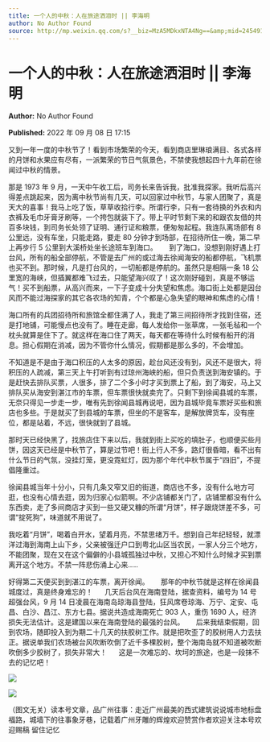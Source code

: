 ```yaml
---
title: 一个人的中秋：人在旅途洒泪时 || 李海明
author: No Author Found
source: http://mp.weixin.qq.com/s?__biz=MzA5MDkxNTA4Ng==&amp;mid=2454912614&amp;idx=1&amp;sn=745f7f8dcde85238c37c6ab384a35017&amp;chksm=87a23607b0d5bf11374ee3a126813334d7fbc2ebb5a49b6ccedc872843600765957795168267#rd
---
```


# 一个人的中秋：人在旅途洒泪时 || 李海明

**Author:** No Author Found

**Published:** 2022 年 09 月 08 日 17:15

又到一年一度的中秋节了！看到市场繁荣的今天，看到商店里琳琅满目、各式各样的月饼和水果应有尽有，一派繁荣的节日气氛景色，不禁使我想起四十九年前在徐闻过中秋的情景。

那是 1973 年 9 月，一天中午收工后，司务长来告诉我，批准我探家。我听后高兴得差点跳起来，因为离中秋节尚有几天，可以回家过中秋节，与家人团聚了，真是天大的喜事！我马上吃了饭，草草收拾行李。所谓行李，只有一套待换的外衣和内衣裤及毛巾牙膏牙刷等，一个挎包就装下了。带上平时节剩下来的和跟农友借的共百多块钱，到司务长处领了证明、通行证和粮票，便匆匆起程。我连队离场部有 8 公里远，没有车坐，只能走路，要走 80 分钟才到场部，在招待所住一晚，第二早上再步行 5 公里到大溪桥处坐长途班车到海口。      到了海口，没想到刚好遇上打台风，所有的船全部停航，不管是去广州的或过海去徐闻海安的船都停航，飞机票也买不到。那时候，凡是打台风的，一切船都是停航的。虽然只是相隔一条 18 公里宽的海峡，但插翼都难飞过去，只能望海兴叹了！这次刚好碰到，真是不够运气！买不到船票，从高兴而来，一下子变成十分失望和焦虑。海口街上处都是因台风而不能过海探家的其它各农场的知青，个个都是心急失望的眼神和焦虑的心情！

海口所有的兵团招待所和旅馆全都住满了人，我走了第三间招待所才找到住宿，还是打地铺，可能慢点也没有了。睡在走廊，每人发给你一张草席，一张毛毡和一个枕头就算是住下了。就这样在海口住了两天，每天都在等待什么时候有船开的消息。担心假期在消减，因为不管你什么情况，假期都是那么多的，不会增加。

不知道是不是由于海口积压的人太多的原因，趁台风还没有到，风还不是很大，将积压的人疏减，第三天上午打听到有过琼州海峡的船，但只负责送到海安镇的。于是赶快去排队买票，人很多，排了二个多小时才买到票上了船，到了海安，马上又排队买从海安到湛江市的车票，但车票很快就卖完了。只剩下到徐闻县城的车票，无奈只得见一步走一步，唯有先到徐闻县城再说吧，因为县城毕竟车票好买些和旅店也多些。于是就买了到县城的车票，但坐的不是客车，是解放牌货车，没有座位，都是站着，不远，很快就到了县城。

那时天已经快黑了，找旅店住下来以后，我就到街上买吃的填肚子，也顺便买些月饼，因这天已经是中秋节了，算是过节吧！街上行人不多，路灯很昏暗，看不出有什么节日的气氛，没挂灯笼，更没霓虹灯，因为那个年代中秋节属于“四旧”，不提倡隆重过。

徐闻县城当年十分小，只有几条又窄又旧的街道，商店也不多，没有什么地方可逛，也没有心情去逛，因为归家心似箭啊。不少店铺都关门了，店铺里都没有什么东西卖，走了多间商店才买到一些又硬又糠的所谓“月饼”，样子跟烧饼差不多，可谓“掟死狗”，味道就不用说了。

我吃着“月饼”，喝着白开水，望着月亮，不禁思绪万千。想到自己年纪轻轻，就漂洋过海到海南上山下乡，父亲被强迁户口到粤北山区当农民，一家人分三个地方，不能团聚，现在又在这个偏僻的小县城孤独过中秋，又担心不知什么时候才买到票离开这个地方。不禁一阵悲伤涌上心来..…

好得第二天便买到到湛江的车票，离开徐闻。      那年的中秋节就是这样在徐闻县城度过，真是终身难忘的！      几天后台风在海南登陆，据查资料，编号为 14 号超强台风，9 月 14 日凌晨在海南岛琼海县登陆，狂风席卷琼海、万宁、定安、屯昌、白沙、昌江、东方七县。据说共造成海南死亡 903 人，重伤 1690 人，经济损失无法估计。这是建国以来在海南登陆的最强的台风。      后来我结束假期，回到农场，随即投入到为期二十几天的扶胶树工作。就是把吹歪了的胶树用人力去扶正。据说单我们农场被台风吹断吹倒了近千多棵胶树，整个海南岛就不知道被吹断吹倒多少胶树了，损失非常大！      这是一次难忘的、坎坷的旅途，也是一段抹不去的记忆吧！

![](https://mmbiz.qpic.cn/mmbiz_jpg/PJWG74pLsMakf4xeArWnLapsSs6ADwfoCFEvicaIfe1otXwjrxbCuIsdtqiaads4CavO5wCyeeH80LW3YX3hIMibQ/640)

![](https://mmbiz.qpic.cn/mmbiz_jpg/PJWG74pLsMakf4xeArWnLapsSs6ADwfo9bBTCZ6sQObiad0jXz1kHICFUIpiaTK9Ws9lrExvVshiaYhoqDicfblROA/640)

（图文无关）读本号文章，品广州往事：走近广州最美的西式建筑说说城市地标盘福路，城墙下的往事象牙巷，记载着广州牙雕的辉煌欢迎赞赏作者欢迎关注本号欢迎赐稿 留住记忆
